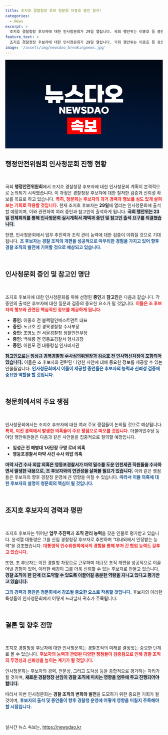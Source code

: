 ```yaml
---
title: 조지호 경찰청장 후보 청문회 이종호 증인 참석!
categories:
  - News
excerpt: >
  조지호 경찰청장 후보자에 대한 인사청문회가 29일 열립니다. 국회 행안위는 이종호 등 증인 출석을 요구하며, 마약 사건 외압 의혹 등 쟁점이 집중될 전망입니다. 과연 조 후보자의 능력은 어떤 평가를 받을까요? 클릭하여 상세 내용을 확인하세요!
feature_text: >
  조지호 경찰청장 후보자에 대한 인사청문회가 29일 열립니다. 국회 행안위는 이종호 등 증인 출석을 요구하며, 마약 사건 외압 의혹 등 쟁점이 집중될 전망입니다. 과연 조 후보자의 능력은 어떤 평가를 받을까요? 클릭하여 상세 내용을 확인하세요!
image: '/assets/img/newsdao_breakingnews.jpg'
---
```


<p><img src="/assets/img/newsdao_breakingnews.jpg" alt="pcversion 속보" /></p>

<h2 data-ke-size="size26">행정안전위원회 인사청문회 진행 현황</h2>

<p data-ke-size="size16">&nbsp;</p> 

<p>국회 <strong>행정안전위원회</strong>에서 조지호 경찰청장 후보자에 대한 인사청문회 계획이 본격적으로 논의되기 시작했습니다. 이 과정은 경찰청장 후보자에 대한 철저한 검증과 신뢰성 확보를 목표로 하고 있습니다. <b><span style="color: #ee2323;">특히, 청문회는 후보자의 과거 경력과 행보를 심도 있게 살펴보는 기회로 작용할 것입니다.</span></b> 현재 조지호 후보자는 <strong>29일</strong>에 열리는 인사청문회에 출석할 예정이며, 이와 관련하여 여러 증인과 참고인이 출석하게 됩니다. <b><span style="background-color: #21538527;">국회 행안위는 23일 전체회의를 통해 인사청문회 실시계획서 채택과 증인 및 참고인 출석 요구를 의결했습니다.</span></b> </p>

<p>한편, 인사청문회에서 업무 추진력과 조직 관리 능력에 대한 검증이 이뤄질 것으로 기대됩니다. <b><span style="color: #1a5490;">조 후보자는 경찰 조직의 개편을 성공적으로 마무리한 경험을 가지고 있어 향후 경찰 조직의 발전에 기여할 것으로 예상되고 있습니다.</span></b></p>

<p data-ke-size="size16">&nbsp;</p>

<h2 data-ke-size="size26">인사청문회 증인 및 참고인 명단</h2>

<p data-ke-size="size16">&nbsp;</p>

<p>조지호 후보자에 대한 인사청문회를 위해 선정된 <strong>증인</strong>과 <strong>참고인</strong>은 다음과 같습니다. 각 증인의 출석은 후보자에 대한 질문과 검증의 중요한 요소가 될 것입니다. <b><span style="color: #ee2323;">이들은 조 후보자의 행보와 관련된 핵심적인 정보를 제공하게 됩니다.</span></b></p>

<ul>
    <li><b>증인:</b> 이종호 전 블랙펄인베스트먼트 대표</li>
    <li><b>증인:</b> 노규호 전 경북경찰청 수사부장</li>
    <li><b>증인:</b> 조병노 전 서울경찰청 생활안전부장</li>
    <li><b>증인:</b> 백해룡 전 영등포경찰서 형사과장</li>
    <li><b>증인:</b> 이원모 전 대통령실 인사비서관</li>
</ul>

<p><b><span style="background-color: #21538527;">참고인으로는 임상규 경북경찰청 수사심의위원장과 김승호 전 인사혁신처장이 포함되어 있습니다.</span></b> 이들은 조 후보자와 관련된 다양한 사안에 대해 중요한 정보를 제공할 수 있는 인물들입니다. <b><span style="color: #1a5490;">인사청문회에서 이들이 제공할 증언들은 후보자의 능력과 신뢰성 검증에 중요한 역할을 할 것입니다.</span></b></p>

<p data-ke-size="size16">&nbsp;</p>

<h2 data-ke-size="size26">청문회에서의 주요 쟁점</h2>

<p data-ke-size="size16">&nbsp;</p>

<p>인사청문회에서는 조지호 후보자에 대한 여러 주요 쟁점들이 논의될 것으로 예상됩니다. <b><span style="color: #ee2323;">특히, 이전 경력에서 발생한 의혹들이 주요 쟁점으로 떠오를 것입니다.</span></b> 더불어민주당 등 야당 행안위원들은 다음과 같은 사안들을 집중적으로 질의할 예정입니다.</p>

<ul>
    <li><b>임성근 전 해병대 1사단장 구명 로비 의혹</b></li>
    <li><b>영등포경찰서 마약 사건 수사 외압 의혹</b></li>
</ul>

<p><b><span style="background-color: #21538527;">마약 사건 수사 외압 의혹은 영등포경찰서가 마약 밀수를 도운 인천세관 직원들을 수사하면서 발생한 내용으로, 조 후보자와의 연관성을 살펴볼 필요가 있습니다.</span></b> 이와 같은 쟁점들은 후보자의 향후 경찰청 운영에 큰 영향을 미칠 수 있습니다. <b><span style="color: #1a5490;">따라서 이들 의혹에 대한 후보자의 설명이 청문회의 핵심이 될 것입니다.</span></b></p>

<p data-ke-size="size16">&nbsp;</p>

<h2 data-ke-size="size26">조지호 후보자의 경력과 평판</h2>

<p data-ke-size="size16">&nbsp;</p>

<p>조지호 후보자는 뛰어난 <strong>업무 추진력</strong>과 <strong>조직 관리 능력</strong>을 갖춘 인물로 평가받고 있습니다. 윤석열 대통령은 그를 신임 경찰청장 후보자로 추천하며 “대내외에서 인정받는 능력”을 강조했습니다. <b><span style="color: #ee2323;">대통령직 인수위원회에서의 경험을 통해 부처 간 협업 능력도 갖추고 있습니다.</span></b> </p>

<p>또한, 조 후보자는 이전 경찰청 차장으로 근무하며 대규모 조직 개편을 성공적으로 이끌어낸 경험이 있어, 이러한 배경이 그를 더욱 신뢰할 수 있는 후보자로 만들고 있습니다. <b><span style="background-color: #21538527;">경찰 조직이 한 단계 더 도약할 수 있도록 이끌어갈 충분한 역량을 지니고 있다고 평가받고 있습니다.</span></b> </p>

<p><b><span style="color: #1a5490;">그의 경력과 평판은 청문회에서 강조될 중요한 요소로 작용할 것입니다.</span></b> 후보자의 이러한 특성들이 인사청문회에서 어떻게 드러날지 귀추가 주목됩니다.</p>

<p data-ke-size="size16">&nbsp;</p>

<h2 data-ke-size="size26">결론 및 향후 전망</h2>

<p data-ke-size="size16">&nbsp;</p>

<p>조지호 경찰청장 후보자에 대한 인사청문회는 경찰조직의 미래를 결정짓는 중요한 단계로 볼 수 있습니다. <b><span style="color: #ee2323;">후보자의 능력과 관련된 다양한 쟁점들이 검증됨으로 인해 경찰 조직의 투명성과 신뢰성을 높이는 계기가 될 것입니다.</span></b> </p>

<p>인사청문회는 후보자의 경력, 전문성, 그리고 도덕성 등을 종합적으로 평가하는 자리가 될 것이며, <b><span style="background-color: #21538527;">새로운 경찰청장 선임이 경찰 조직에 미치는 영향을 염두에 두고 진행되어야 합니다.</span></b> </p>

<p>따라서 이번 인사청문회는 <strong>경찰 조직의 변화와 발전</strong>을 도모하기 위한 중요한 기회가 될 것이며, <b><span style="color: #1a5490;">후보자의 출석 및 증언들이 향후 경찰청 운영에 어떻게 영향을 미칠지 주목해야 할 시점입니다.</span></b> </p>

<p data-ke-size="size16">&nbsp;</p>
실시간 뉴스 속보는, <a href="https://newsdao.kr" rel="dofollow">https://newsdao.kr</a>


